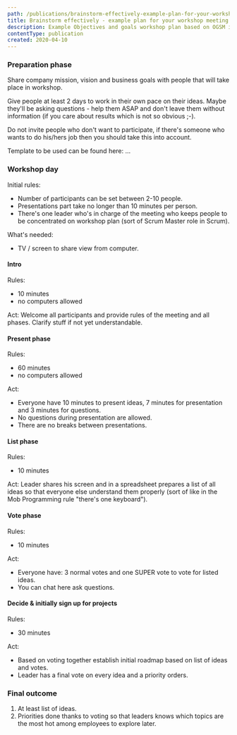 ```yaml
---
path: /publications/brainstorm-effectively-example-plan-for-your-workshop-meeting
title: Brainstorm effectively - example plan for your workshop meeting
description: Example Objectives and goals workshop plan based on OGSM in just 2 hours.
contentType: publication
created: 2020-04-10
---
```


### Preparation phase

Share company mission, vision and business goals with people
that will take place in workshop.

Give people at least 2 days to work in their own pace on their
ideas. Maybe they'll be asking questions - help them ASAP
and don't leave them without information (if you care about results
which is not so obvious ;-).

Do not invite people who don't want to participate, if there's someone
who wants to do his/hers job then you should take this into account.

Template to be used can be found here:
...

### Workshop day

Initial rules:

- Number of participants can be set between 2-10 people.
- Presentations part take no longer than 10 minutes per person.
- There's one leader who's in charge of the meeting who keeps people
    to be concentrated on workshop plan (sort of Scrum Master role in Scrum).

What's needed:

- TV / screen to share view from computer.

#### Intro

Rules:
- 10 minutes
- no computers allowed

Act:
Welcome all participants and provide rules of the meeting and all phases.
Clarify stuff if not yet understandable.

#### Present phase

Rules:
- 60 minutes
- no computers allowed

Act:
- Everyone have 10 minutes to present ideas, 7 minutes for presentation and 3 minutes for questions.
- No questions during presentation are allowed.
- There are no breaks between presentations.

#### List phase

Rules:
- 10 minutes

Act:
Leader shares his screen and in a spreadsheet prepares a list
of all ideas so that everyone else understand them properly
(sort of like in the Mob Programming rule "there's one keyboard").

#### Vote phase

Rules:
- 10 minutes

Act:
- Everyone have: 3 normal votes and one SUPER vote to vote for listed ideas.
- You can chat here ask questions.

#### Decide & initially sign up for projects

Rules:
- 30 minutes

Act:
- Based on voting together establish initial roadmap based on list of ideas and votes.
- Leader has a final vote on every idea and a priority orders.

### Final outcome

1. At least list of ideas.
2. Priorities done thanks to voting so that leaders knows
    which topics are the most hot among employees to explore later.  
